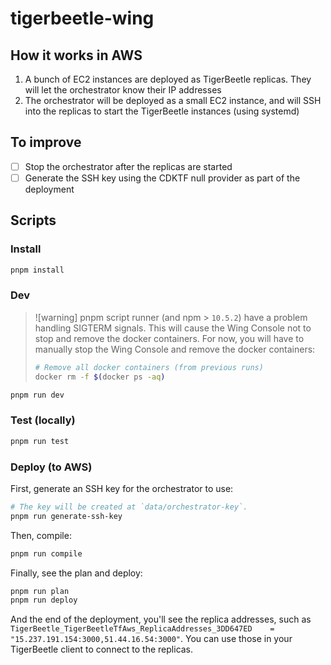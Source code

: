 # tigerbeetle-wing

## How it works in AWS

1. A bunch of EC2 instances are deployed as TigerBeetle replicas. They will let the orchestrator know their IP addresses
2. The orchestrator will be deployed as a small EC2 instance, and will SSH into the replicas to start the TigerBeetle instances (using systemd)

## To improve

- [ ] Stop the orchestrator after the replicas are started
- [ ] Generate the SSH key using the CDKTF null provider as part of the deployment

## Scripts

### Install

```sh
pnpm install
```

### Dev

> ![warning] pnpm script runner (and npm > `10.5.2`) have a problem handling SIGTERM signals. This will cause the Wing Console not to stop and remove the docker containers. For now, you will have to manually stop the Wing Console and remove the docker containers:
>
> ```sh
> # Remove all docker containers (from previous runs)
> docker rm -f $(docker ps -aq)
> ```

```sh
pnpm run dev
```

### Test (locally)

```sh
pnpm run test
```

### Deploy (to AWS)

First, generate an SSH key for the orchestrator to use:

```sh
# The key will be created at `data/orchestrator-key`.
pnpm run generate-ssh-key
```

Then, compile:

```sh
pnpm run compile
```

Finally, see the plan and deploy:

```sh
pnpm run plan
pnpm run deploy
```

And the end of the deployment, you'll see the replica addresses, such as `TigerBeetle_TigerBeetleTfAws_ReplicaAddresses_3DD647ED    = "15.237.191.154:3000,51.44.16.54:3000"`. You can use those in your TigerBeetle client to connect to the replicas.
